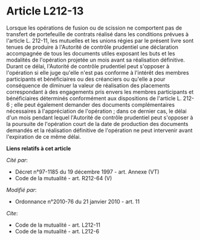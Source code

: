 # Article L212-13

Lorsque les opérations de fusion ou de scission ne comportent pas de transfert de portefeuille de contrats réalisé dans les
conditions prévues à l'article L. 212-11, les mutuelles et les unions régies par le présent livre sont tenues de produire à
l'Autorité de contrôle prudentiel une déclaration accompagnée de tous les documents utiles exposant les buts et les modalités
de l'opération projetée un mois avant sa réalisation définitive. Durant ce délai,   l'Autorité de contrôle prudentiel peut
s'opposer à l'opération si elle juge qu'elle n'est pas conforme à l'intérêt des membres participants et bénéficiaires ou des
créanciers ou qu'elle a pour conséquence de diminuer la valeur de réalisation des placements correspondant à des engagements
pris envers les membres participants et bénéficiaires déterminés conformément aux dispositions de l'article L. 212-6 ; elle
peut également demander des documents complémentaires nécessaires à l'appréciation de l'opération ; dans ce dernier cas, le
délai d'un mois pendant lequel   l'Autorité de contrôle prudentiel peut s'opposer à la poursuite de l'opération court de la
date de production des documents demandés et la réalisation définitive de l'opération ne peut intervenir avant l'expiration
de ce même délai.

**Liens relatifs à cet article**

_Cité par_:

  - Décret n°97-1185 du 19 décembre 1997 - art. Annexe (VT)
  - Code de la mutualité - art. R212-64 (V)

_Modifié par_:

  - Ordonnance n°2010-76 du 21 janvier 2010 - art. 11

_Cite_:

  - Code de la mutualité - art. L212-11
  - Code de la mutualité - art. L212-6
